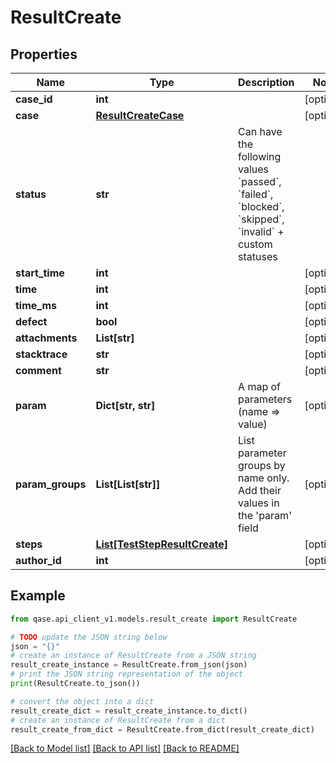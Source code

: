 # ResultCreate


## Properties

Name | Type | Description | Notes
------------ | ------------- | ------------- | -------------
**case_id** | **int** |  | [optional] 
**case** | [**ResultCreateCase**](ResultCreateCase.md) |  | [optional] 
**status** | **str** | Can have the following values &#x60;passed&#x60;, &#x60;failed&#x60;, &#x60;blocked&#x60;, &#x60;skipped&#x60;, &#x60;invalid&#x60; + custom statuses | 
**start_time** | **int** |  | [optional] 
**time** | **int** |  | [optional] 
**time_ms** | **int** |  | [optional] 
**defect** | **bool** |  | [optional] 
**attachments** | **List[str]** |  | [optional] 
**stacktrace** | **str** |  | [optional] 
**comment** | **str** |  | [optional] 
**param** | **Dict[str, str]** | A map of parameters (name &#x3D;&gt; value) | [optional] 
**param_groups** | **List[List[str]]** | List parameter groups by name only. Add their values in the &#39;param&#39; field | [optional] 
**steps** | [**List[TestStepResultCreate]**](TestStepResultCreate.md) |  | [optional] 
**author_id** | **int** |  | [optional] 

## Example

```python
from qase.api_client_v1.models.result_create import ResultCreate

# TODO update the JSON string below
json = "{}"
# create an instance of ResultCreate from a JSON string
result_create_instance = ResultCreate.from_json(json)
# print the JSON string representation of the object
print(ResultCreate.to_json())

# convert the object into a dict
result_create_dict = result_create_instance.to_dict()
# create an instance of ResultCreate from a dict
result_create_from_dict = ResultCreate.from_dict(result_create_dict)
```
[[Back to Model list]](../README.md#documentation-for-models) [[Back to API list]](../README.md#documentation-for-api-endpoints) [[Back to README]](../README.md)


